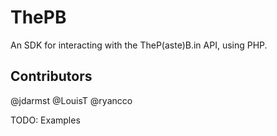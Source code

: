 # ThePB
An SDK for interacting with the TheP(aste)B.in API, using PHP.

## Contributors
@jdarmst
@LouisT
@ryancco

TODO: Examples